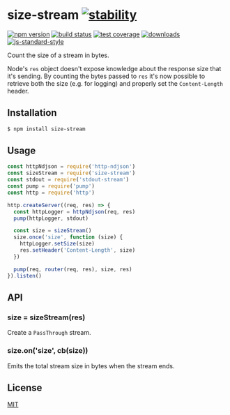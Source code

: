 # size-stream [![stability][0]][1]
[![npm version][2]][3] [![build status][4]][5] [![test coverage][6]][7]
[![downloads][8]][9] [![js-standard-style][10]][11]

Count the size of a stream in bytes.

Node's `res` object doesn't expose knowledge about the response size that it's
sending. By counting the bytes passed to `res` it's now possible to retrieve
both the size (e.g. for logging) and properly set the `Content-Length` header.

## Installation
```sh
$ npm install size-stream
```

## Usage
```js
const httpNdjson = require('http-ndjson')
const sizeStream = require('size-stream')
const stdout = require('stdout-stream')
const pump = require('pump')
const http = require('http')

http.createServer((req, res) => {
  const httpLogger = httpNdjson(req, res)
  pump(httpLogger, stdout)

  const size = sizeStream()
  size.once('size', function (size) {
    httpLogger.setSize(size)
    res.setHeader('Content-Length', size)
  })

  pump(req, router(req, res), size, res)
}).listen()
```

## API
### size = sizeStream(res)
Create a `PassThrough` stream.

### size.on('size', cb(size))
Emits the total stream size in bytes when the stream ends.

## License
[MIT](https://tldrlegal.com/license/mit-license)

[0]: https://img.shields.io/badge/stability-experimental-orange.svg?style=flat-square
[1]: https://nodejs.org/api/documentation.html#documentation_stability_index
[2]: https://img.shields.io/npm/v/size-stream.svg?style=flat-square
[3]: https://npmjs.org/package/size-stream
[4]: https://img.shields.io/travis/yoshuawuyts/size-stream/master.svg?style=flat-square
[5]: https://travis-ci.org/yoshuawuyts/size-stream
[6]: https://img.shields.io/codecov/c/github/yoshuawuyts/size-stream/master.svg?style=flat-square
[7]: https://codecov.io/github/yoshuawuyts/size-stream
[8]: http://img.shields.io/npm/dm/size-stream.svg?style=flat-square
[9]: https://npmjs.org/package/size-stream
[10]: https://img.shields.io/badge/code%20style-standard-brightgreen.svg?style=flat-square
[11]: https://github.com/feross/standard
